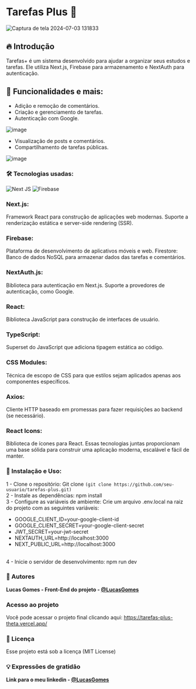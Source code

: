 
# Tarefas Plus 🚀 
![Captura de tela 2024-07-03 131833](https://github.com/lucasgomesdacruz/tarefas-plus/assets/112510742/795784bb-4e76-4610-a4ab-81faba5e9ea5)



## 🔥 Introdução
Tarefas+ é um sistema desenvolvido para ajudar a organizar seus estudos e tarefas. Ele utiliza Next.js, Firebase para armazenamento e NextAuth para autenticação.

## 🚀 Funcionalidades e mais:
- Adição e remoção de comentários.
- Criação e gerenciamento de tarefas.
- Autenticação com Google.

![image](https://github.com/lucasgomesdacruz/tarefas-plus/assets/112510742/2fa17768-2dc4-4f4b-a596-1dd18331fb87)

- Visualização de posts e comentários.
- Compartilhamento de tarefas públicas.

![image](https://github.com/lucasgomesdacruz/tarefas-plus/assets/112510742/7fb49bd4-56e4-4867-bb6d-1756ea8b14ac)

### 🛠️ Tecnologias usadas:
![Next JS](https://img.shields.io/badge/Next-black?style=for-the-badge&logo=next.js&logoColor=white) ![Firebase](https://img.shields.io/badge/firebase-%23039BE5.svg?style=for-the-badge&logo=firebase)

### Next.js:
Framework React para construção de aplicações web modernas.
Suporte a renderização estática e server-side rendering (SSR).

### Firebase:
Plataforma de desenvolvimento de aplicativos móveis e web.
Firestore: Banco de dados NoSQL para armazenar dados das tarefas e comentários.

### NextAuth.js:
Biblioteca para autenticação em Next.js.
Suporte a provedores de autenticação, como Google.

### React:
Biblioteca JavaScript para construção de interfaces de usuário.

### TypeScript:
Superset do JavaScript que adiciona tipagem estática ao código.

### CSS Modules:
Técnica de escopo de CSS para que estilos sejam aplicados apenas aos componentes específicos.

### Axios:
Cliente HTTP baseado em promessas para fazer requisições ao backend (se necessário).

### React Icons:
Biblioteca de ícones para React.
Essas tecnologias juntas proporcionam uma base sólida para construir uma aplicação moderna, escalável e fácil de manter.

### 📁 Instalação e Uso:
1 - Clone o repositório: Git clone `(git clone https://github.com/seu-usuario/tarefas-plus.git)` <br>
2 - Instale as dependências: npm install <br>
3 - Configure as variáveis de ambiente: Crie um arquivo .env.local na raiz do projeto com as seguintes variáveis: 
- GOOGLE_CLIENT_ID=your-google-client-id
- GOOGLE_CLIENT_SECRET=your-google-client-secret
- JWT_SECRET=your-jwt-secret
- NEXTAUTH_URL=http://localhost:3000
- NEXT_PUBLIC_URL=http://localhost:3000
<br>
4 - Inicie o servidor de desenvolvimento: npm run dev <br>

### 👷 Autores

**Lucas Gomes - Front-End do projeto - [@LucasGomes](https://github.com/lucasgomesdacruz)**

### Acesso ao projeto
Você pode acessar o projeto final clicando aqui: <a>https://tarefas-plus-theta.vercel.app/</a>

### 📄 Licença
Esse projeto está sob a licença (MIT License)

### 💡 Expressões de gratidão
**Link para o meu linkedin - [@LucasGomes](https://www.linkedin.com/in/lucaass1997)**
